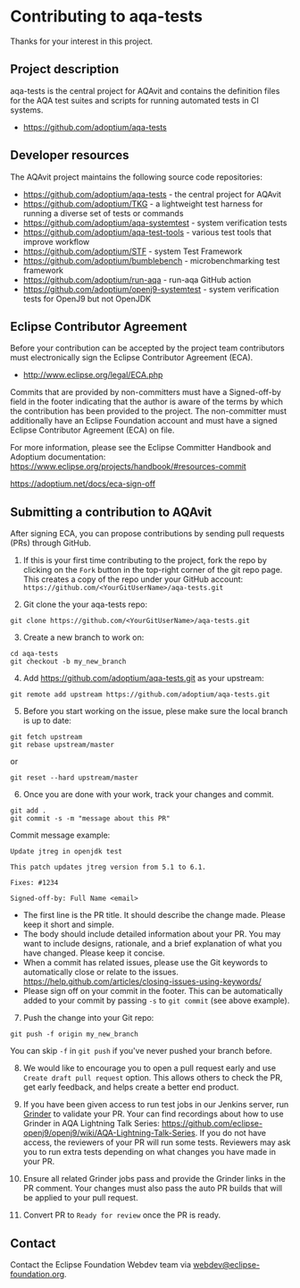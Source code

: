 # Contributing to aqa-tests

Thanks for your interest in this project.

## Project description

aqa-tests is the central project for AQAvit and contains the definition files for the AQA test suites and scripts for running automated tests in CI systems.

* https://github.com/adoptium/aqa-tests

## Developer resources

The AQAvit project maintains the following source code repositories:

* https://github.com/adoptium/aqa-tests - the central project for AQAvit
* https://github.com/adoptium/TKG - a lightweight test harness for running a diverse set of tests or commands
* https://github.com/adoptium/aqa-systemtest - system verification tests
* https://github.com/adoptium/aqa-test-tools - various test tools that improve workflow
* https://github.com/adoptium/STF - system Test Framework
* https://github.com/adoptium/bumblebench - microbenchmarking test framework
* https://github.com/adoptium/run-aqa - run-aqa GitHub action
* https://github.com/adoptium/openj9-systemtest - system verification tests for OpenJ9 but not OpenJDK

## Eclipse Contributor Agreement

Before your contribution can be accepted by the project team contributors must
electronically sign the Eclipse Contributor Agreement (ECA).

* http://www.eclipse.org/legal/ECA.php

Commits that are provided by non-committers must have a Signed-off-by field in
the footer indicating that the author is aware of the terms by which the
contribution has been provided to the project. The non-committer must
additionally have an Eclipse Foundation account and must have a signed Eclipse
Contributor Agreement (ECA) on file.

For more information, please see the Eclipse Committer Handbook and Adoptium documentation:
https://www.eclipse.org/projects/handbook/#resources-commit

https://adoptium.net/docs/eca-sign-off

## Submitting a contribution to AQAvit

After signing ECA, you can propose contributions by sending pull requests (PRs) through GitHub.

1. If this is your first time contributing to the project, fork the repo by clicking on the `Fork` button in the top-right corner of the git repo page.
This creates a copy of the repo under your GitHub account: `https://github.com/<YourGitUserName>/aqa-tests.git`

2. Git clone the your aqa-tests repo:
```
git clone https://github.com/<YourGitUserName>/aqa-tests.git
```

3. Create a new branch to work on:
```
cd aqa-tests
git checkout -b my_new_branch
```

4. Add https://github.com/adoptium/aqa-tests.git as your upstream:
```
git remote add upstream https://github.com/adoptium/aqa-tests.git
```

5. Before you start working on the issue, plese make sure the local branch is up to date:
```
git fetch upstream
git rebase upstream/master
```
or 
```
git reset --hard upstream/master
```

6. Once you are done with your work, track your changes and commit. 
```
git add .
git commit -s -m "message about this PR"
```

Commit message example:

```
Update jtreg in openjdk test

This patch updates jtreg version from 5.1 to 6.1.

Fixes: #1234

Signed-off-by: Full Name <email>
```

- The first line is the PR title. It should describe the change made. Please keep it short and simple.
- The body should include detailed information about your PR. You may want to include designs, rationale, and a brief explanation of what you have changed. Please keep it concise.
- When a commit has related issues, please use the Git keywords to automatically close or relate to the issues.
https://help.github.com/articles/closing-issues-using-keywords/
- Please sign off on your commit in the footer. This can be automatically added to your commit by passing `-s` to `git commit` (see above example).

7. Push the change into your Git repo:
```
git push -f origin my_new_branch
```

You can skip `-f` in `git push` if you've never pushed your branch before.

8. We would like to encourage you to open a pull request early and use `Create draft pull request` option. This allows others to check the PR, get early feedback, and helps create a better end product.

9. If you have been given access to run test jobs in our Jenkins server, run [Grinder](https://ci.adoptium.net/job/Grinder/) to validate your PR. Your can find recordings about how to use Grinder in AQA Lightning Talk Series: https://github.com/eclipse-openj9/openj9/wiki/AQA-Lightning-Talk-Series.  If you do not have access, the reviewers of your PR will run some tests.  Reviewers may ask you to run extra tests depending on what changes you have made in your PR.

10. Ensure all related Grinder jobs pass and provide the Grinder links in the PR comment. Your changes must also pass the auto PR builds that will be applied to your pull request.

11. Convert PR to `Ready for review` once the PR is ready.

## Contact

Contact the Eclipse Foundation Webdev team via webdev@eclipse-foundation.org.
